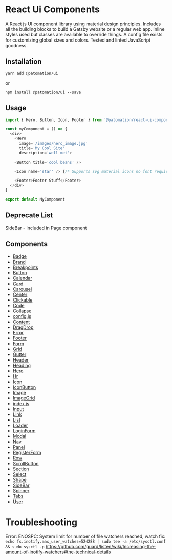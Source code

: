 
# React Ui Components

A React js UI component library using material design principles.
Includes all the building blocks to build a Gatsby website or a regular web app.
Inline styles used but classes are available to override things.
A config file exists for customizing global sizes and colors.
Tested and linted JavaScript goodness.

## Installation
```
yarn add @patomation/ui
```
or
```
npm install @patomation/ui --save
```

## Usage

```javascript
import { Hero, Button, Icon, Footer } from '@patomation/react-ui-components'

const myComponent = () => {
  <div>
    <Hero
      image='/images/hero_image.jpg'
      title='My Cool Site'
      description='well met'>

    <Button title='cool beans' />

    <Icon name='star' /> {/* Supports svg material icons no font required */}

    <Footer>Footer Stuff</Footer>
  </div>
}

export default MyComponent

```

## Deprecate List
SideBar - included in Page component

## Components
 - [Badge](src/Badge/doc.md)
 - [Brand](src/Brand/doc.md)
 - [Breakpoints](src/Breakpoints/doc.md)
 - [Button](src/Button/doc.md)
 - [Calendar](src/Calendar/doc.md)
 - [Card](src/Card/doc.md)
 - [Carousel](src/Carousel/doc.md)
 - [Center](src/Center/doc.md)
 - [Clickable](src/Clickable/doc.md)
 - [Code](src/Code/doc.md)
 - [Collapse](src/Collapse/doc.md)
 - [config.js](src/config.js/doc.md)
 - [Content](src/Content/doc.md)
 - [DragDrop](src/DragDrop/doc.md)
 - [Error](src/Error/doc.md)
 - [Footer](src/Footer/doc.md)
 - [Form](src/Form/doc.md)
 - [Grid](src/Grid/doc.md)
 - [Gutter](src/Gutter/doc.md)
 - [Header](src/Header/doc.md)
 - [Heading](src/Heading/doc.md)
 - [Hero](src/Hero/doc.md)
 - [Hr](src/Hr/doc.md)
 - [Icon](src/Icon/doc.md)
 - [IconButton](src/IconButton/doc.md)
 - [Image](src/Image/doc.md)
 - [ImageGrid](src/ImageGrid/doc.md)
 - [index.js](src/index.js/doc.md)
 - [Input](src/Input/doc.md)
 - [Link](src/Link/doc.md)
 - [List](src/List/doc.md)
 - [Loader](src/Loader/doc.md)
 - [LoginForm](src/LoginForm/doc.md)
 - [Modal](src/Modal/doc.md)
 - [Nav](src/Nav/doc.md)
 - [Panel](src/Panel/doc.md)
 - [RegisterForm](src/RegisterForm/doc.md)
 - [Row](src/Row/doc.md)
 - [ScrollButton](src/ScrollButton/doc.md)
 - [Section](src/Section/doc.md)
 - [Select](src/Select/doc.md)
 - [Shape](src/Shape/doc.md)
 - [SideBar](src/SideBar/doc.md)
 - [Spinner](src/Spinner/doc.md)
 - [Tabs](src/Tabs/doc.md)
 - [User](src/User/doc.md)

# Troubleshooting

Error: ENOSPC: System limit for number of file watchers reached, watch
fix: ```echo fs.inotify.max_user_watches=524288 | sudo tee -a /etc/sysctl.conf && sudo sysctl -p```
https://github.com/guard/listen/wiki/Increasing-the-amount-of-inotify-watchers#the-technical-details